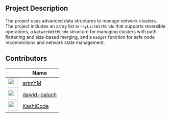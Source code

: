 ## Project Description

The project uses advanced data structures to manage network clusters. The project includes an array list `ArrayListWithUndo` that supports reversible operations, a `NetworkWithUndo` structure for managing clusters with path flattening and size-based merging, and a `Gadget` function for safe node reconnections and network state management.

## Contributors

|  | Name | 
| - | ---- | 
| <img src="https://avatars.githubusercontent.com/u/106036318?v=4" width="30"> | [artmYM](https://github.com/artmYM) | 
| <img src="https://avatars.githubusercontent.com/u/183641468?v=4" width="30"> | [dawid-paluch](https://github.com/dawid-paluch) | 
| <img src="https://avatars.githubusercontent.com/u/114569841?v=4" width="30"> | [KashiCode](https://github.com/KashiCode) | 
